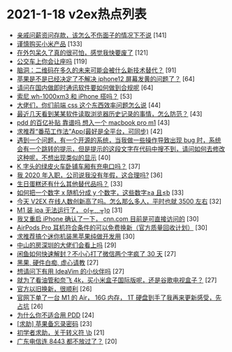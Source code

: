 # 2021-1-18 v2ex热点列表

+ [亲戚问薪资问存款，该怎么不伤面子的情况下不说](https://www.v2ex.com/t/745835#reply141) [141]
+ [谨慎购买小米产品](https://www.v2ex.com/t/745792#reply133) [133]
+ [在外包呆久了真的很可怕，感觉我快要废了](https://www.v2ex.com/t/745772#reply121) [121]
+ [公交车上你会让座吗](https://www.v2ex.com/t/745882#reply119) [119]
+ [脑洞：二维码在多久的未来可能会被什么新技术替代？](https://www.v2ex.com/t/745891#reply91) [91]
+ [苹果是不是已经决定了不解决 iphone12 屏幕发黄的问题了？](https://www.v2ex.com/t/745763#reply64) [64]
+ [请问在国内做即时通讯软件要如何做到合规呢](https://www.v2ex.com/t/745797#reply64) [64]
+ [索尼 wh-1000xm3 和 iPhone 搭吗？](https://www.v2ex.com/t/745788#reply53) [53]
+ [大佬们，你们前端 css 这个东西效率问题怎么说](https://www.v2ex.com/t/745865#reply44) [44]
+ [最近几天看到某某软件读取浏览器历史记录的事情，怎么防范？](https://www.v2ex.com/t/745902#reply43) [43]
+ [pdd 的百亿补贴 靠谱吗 想入一个 macbook pro m1](https://www.v2ex.com/t/745966#reply43) [43]
+ [求推荐“番茄工作法”App(最好是全平台，可同步)](https://www.v2ex.com/t/745774#reply42) [42]
+ [遇到一个问题，有一个开源的系统，当我做一些操作导致出现 bug 时，系统会有一个跳转的提示，但是提示的这段文字在代码中搜不到，请问如何去修改这种呢，不想出现类似的显示](https://www.v2ex.com/t/745880#reply40) [40]
+ [K 字头的绿皮火车卧铺车厢有充电口吗？](https://www.v2ex.com/t/745990#reply37) [37]
+ [我 2020 年入职，公司说我没有年假，这合理吗?](https://www.v2ex.com/t/746028#reply36) [36]
+ [生日蛋糕还有什么其他替代品吗？](https://www.v2ex.com/t/745796#reply33) [33]
+ [如何把一个数字 x 随机分成 y 个数字，这些数字≥a 且≤b](https://www.v2ex.com/t/745915#reply33) [33]
+ [今天 V2EX 在线人数创新高了吗。怎么那么多人，平时也就 3500 左右](https://www.v2ex.com/t/745803#reply32) [32]
+ [M1 装 ipa 无法运行了， o(╥﹏╥)o](https://www.v2ex.com/t/745810#reply31) [31]
+ [我又重启 iPhone 确认了一下， cnn.com 目前是可直接访问的](https://www.v2ex.com/t/745780#reply30) [30]
+ [AirPods Pro 耳机符合条件的可以免费换新（官方质量回收计划）](https://www.v2ex.com/t/745863#reply30) [30]
+ [求推荐搞个迷你机装黑苹果纯做开发用](https://www.v2ex.com/t/745946#reply30) [30]
+ [中山的房深圳的大佬们会看上吗](https://www.v2ex.com/t/745948#reply29) [29]
+ [闲鱼如何快速解封？不小心打了微信两个字疯了 30 天](https://www.v2ex.com/t/745767#reply27) [27]
+ [黑果, 硬件白痴, 虚心请教](https://www.v2ex.com/t/745782#reply27) [27]
+ [想请问下有用 IdeaVim 的小伙伴吗](https://www.v2ex.com/t/745868#reply27) [27]
+ [就为了看油管和奈飞 4k，买小米盒子国际版呢，还是谷歌电视盒子？](https://www.v2ex.com/t/745980#reply27) [27]
+ [官方以旧换新，很顺利](https://www.v2ex.com/t/745776#reply26) [26]
+ [官网下单了一台 M1 的 Air， 16G 内存， 1T 硬盘到手了我再来更新感受，先占坑](https://www.v2ex.com/t/745917#reply26) [26]
+ [为什么你不适合用 PDD](https://www.v2ex.com/t/745872#reply24) [24]
+ [[求助] 苹果备忘录密码](https://www.v2ex.com/t/745862#reply23) [23]
+ [初学者求助，关于转义符 \b](https://www.v2ex.com/t/745822#reply21) [21]
+ [广东电信连 8443 都不放过了？](https://www.v2ex.com/t/745786#reply20) [20]
